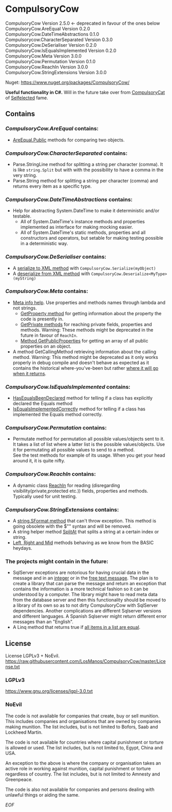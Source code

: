 CompulsoryCow
=============

CompulsoryCow Version 2.5.0 <- deprecated in favour of the ones below  
CompulsoryCow.AreEqual Version 0.2.0  
CompulsoryCow.DateTimeAbstractions 0.1.0  
Compulsorycow.CharacterSeparated Version 0.3.0  
CompulsoryCow.DeSerialiser Version 0.2.0  
CompulsoryCow.IsEqualsImplemented Version 0.2.0  
CompulsoryCow.Meta Version 3.0.0  
CompulsoryCow.Permutation Version 0.1.0  
CompulsoryCow.ReachIn Version 3.0.0  
CompulsoryCow.StringExtensions  Version 3.0.0

Nuget: https://www.nuget.org/packages/CompulsoryCow/

**Useful functionality in C#.**  Will in the future take over from [CompulsoryCat](http://code.google.com/p/compulsorycat/) of [Selfelected](http://www.selfelected.com) fame.

## Contains

### *CompulsoryCow.AreEqual* contains:
* [AreEqual.Public]($areequal) methods for comparing two objects.

### *CompulsoryCow.CharacterSeparated* contains:
* Parse.StringLine method for splitting a string per character (comma). It is like `string.Split` but with with the possibility to have a comma in the very string.
* Parse.String method for splitting a string per character (comma) and returns every item as a specific type.

### *CompulsoryCow.DateTimeAbstractions* contains:
* Help for abstracting System.DateTime to make it deterministic and/or testable.
  * All of System.DateTime's instance methods and properties implemented as interface for making mocking easier.
  * All of System.DateTime's static methods, properties and all constructors and operators, but setable for making testing possible in a deterministic way.

### *CompulsoryCow.DeSerialiser* contains:  
* A [serialize to XML method](#serialize.toxml) with `CompulsoryCow.Serialize(myObject)`
* A [deserialize from XML method](#deseralize.fromxml) with `CompulsoryCow.Deserialize<MyType>(myString)`

### *CompulsoryCow.Meta* contains:  
* [Meta info help](#meta-info-help).  Use properties and methods names through lambda and not strings.  
  * [GetProperty method](#getproperty) for getting information about the property the code is presently in.  
  * [GetPrivate methods](#getprivate...) for reaching private fields, properties and methods. Warning: These methods might be deprecated in the future in favour of `ReachIn`.  
  * [Method GetPublicProperties](#GetPublicProperties) for getting an array of all public properties on an object.  
* A method GetCallingMethod retrieving information about the calling method. Warning: This method might be deprecated as it only works properly in debug compile and doesn't behave as expected as it contains the historical where-you've-been but rather [where it will go when it returns](https://stackoverflow.com/a/15368508/521554).

### *CompulsoryCow.IsEqualsImplemented* contains:
* [HasEqualsBeenDeclared]($hasequalsbeenimplemented) method for telling if a class has explicitly declared the Equals method
* [IsEqualsImplementedCorrectly]($isequalsimplementedcorrectly) method for telling if a class has implemented the Equals method correctly.

### *CompulsoryCow.Permutation* contains:
* Permutate method for permutation all possible values/objects sent to it.  
It takes a list of list where a latter list is the possible values/objects.  Use it for permutating all possible values to send to a method.  
See the test methods for example of its usage. When you get your head around it, it is quite nifty.

### *CompulsoryCow.ReachIn* contains:  
* A dynamic class [ReachIn](#reachin) for reading (disregarding visibility(private,protected etc.)) fields, properties and methods. Typically used for unit testing.

### *CompulsoryCow.StringExtensions* contains:
* A [string.SFormat method](#string.sformat-that-does-not-crash) that can't throw exception. This method is going obsolete with the $"" syntax and will be removed.
* A string helper method [SplitAt](#splitat) that splits a string at a certain index or string.
* [Left, Right and Mid](#left-right-and-mid) methods behaving as we know from the BASIC heydays.

### The projects might contain in the future:
* SqlServer exceptions are notorious for having crucial data in the message and in an [integer](http://stackoverflow.com/questions/6221951/sqlexception-catch-and-handling) or in the [free text message](http://stackoverflow.com/questions/6982647/smart-way-to-get-unique-index-name-from-sqlexception-message). The plan is to create a library that can parse the message and return an exception that contains the information is a more technical fashion so it can be understood by a computer. The library might have to read meta data from the database server and then this functionality should be moved to a library of its own so as to not dirty CompulsoryCow with SqlServer dependencies. Another complications are different Sqlserver versions and different languages. A Spanish Sqlserver might return different error messages than an "English".
* A Linq method that returns true if [all items in a list are equal](http://stackoverflow.com/questions/1628658/linq-check-whether-two-list-are-the-same).

## License

License LGPLv3 + NoEvil.  
https://raw.githubusercontent.com/LosManos/CompulsoryCow/master/License.txt

### LGPLv3

https://www.gnu.org/licenses/lgpl-3.0.txt

### NoEvil

The code is not available for companies that create, buy or sell munition.
This includes companies and organisations that are owned by companies making munition. 
The list includes, but is not limited to Bofors, Saab and Lockheed Martin.

The code is not available for countries where capital punishment or torture is allowed or used. 
The list includes, but is not limited to, Egypt, China and USA. 

An exception to the above is where the company or organisation takes an active role in working against munition, capital punishment or torture regardless of country. 
The list includes, but is not limited to Amnesty and Greenpeace.

The code is also not available for companies and persons dealing with unlawful things or aiding the same.

*EOF*
